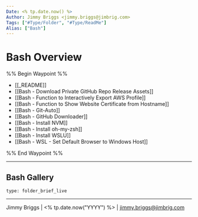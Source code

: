 ```yaml
---
Date: <% tp.date.now() %>
Author: Jimmy Briggs <jimmy.briggs@jimbrig.com>
Tags: ["#Type/Folder", "#Type/ReadMe"]
Alias: ["Bash"]
---
```


# Bash Overview

%% Begin Waypoint %%
- [[_README]]
- [[Bash - Download Private GitHub Repo Release Assets]]
- [[Bash - Function to Interactively Export AWS Profile]]
- [[Bash - Function to Show Website Certificate from Hostname]]
- [[Bash - Git-Auto]]
- [[Bash - GitHub Downloader]]
- [[Bash - Install NVM]]
- [[Bash - Install oh-my-zsh]]
- [[Bash - Install WSLU]]
- [[Bash - WSL - Set Default Browser to Windows Host]]

%% End Waypoint %%

***

## Bash Gallery

 
```ccard
type: folder_brief_live
```
 

***

Jimmy Briggs | <% tp.date.now("YYYY") %> | <jimmy.briggs@jimbrig.com>



